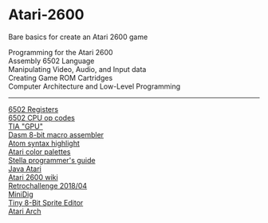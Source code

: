 # Atari-2600
Bare basics for create an Atari 2600 game

Programming for the Atari 2600<br>
Assembly 6502 Language<br>
Manipulating Video, Audio, and Input data<br>
Creating Game ROM Cartridges<br>
Computer Architecture and Low-Level Programming<br>

----------------------------------------------------------------------------------------------------------------------------------------------------
[6502 Registers](https://en.wikipedia.org/wiki/MOS_Technology_6502#Registers) <br>
[6502 CPU op codes](http://www.6502.org/tutorials/6502opcodes.html) <br>
[TIA "GPU"](https://en.wikipedia.org/wiki/Television_Interface_Adaptor) <br>
[Dasm 8-bit macro assembler](https://dasm-assembler.github.io/) <br>
[Atom syntax highlight](https://atom.io/packages/language-65asm) <br>
[Atari color palettes](https://en.wikipedia.org/wiki/List_of_video_game_console_palettes#Atari_2600) <br>
[Stella programmer's guide](https://www.atarihq.com/danb/files/stella.pdf) <br>
[Java Atari](https://javatari.org/) <br>
[Atari 2600 wiki](https://en.wikipedia.org/wiki/Atari_2600) <br>
[Retrochallenge 2018/04](https://www.masswerk.at/rc2018/04/01.html) <br>
[MiniDig](http://www.qotile.net/minidig/tricks.html) <br>
[Tiny 8-Bit Sprite Editor](https://www.masswerk.at/rc2018/04/TinySpriteEditor/) <br>
[Atari Arch](https://www.atariarchives.org/sitemap.php)
